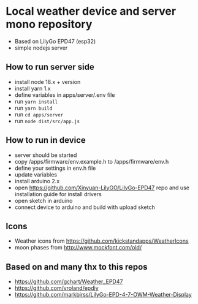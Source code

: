 # Local weather device and server mono repository
- Based on LilyGo EPD47 (esp32)
- simple nodejs server

## How to run server side
- install node 18.x + version
- install yarn 1.x
- define variables in apps/server/.env file
- run `yarn install`
- run `yarn build`
- run `cd apps/server`
- run `node dist/src/app.js`

## How to run in device

- server should be started
- copy /apps/firmware/env.example.h to /apps/firmware/env.h
- define your settings in env.h file
- update variables
- install arduino 2.x
- open https://github.com/Xinyuan-LilyGO/LilyGo-EPD47 repo and use installation guide for install drivers
- open sketch in arduino
- connect device to arduino and build with upload sketch


## Icons
- Weather icons from https://github.com/kickstandapps/WeatherIcons
- moon phases from http://www.mockfont.com/old/


## Based on and many thx to this repos

- https://github.com/gchart/Weather_EPD47
- https://github.com/vroland/epdiy
- https://github.com/markbirss/LilyGo-EPD-4-7-OWM-Weather-Display
